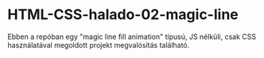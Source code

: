 # HTML-CSS-halado-02-magic-line
Ebben a repóban egy "magic line fill animation" típusú, JS nélküli, csak CSS használatával megoldott projekt megvalósítás található.
